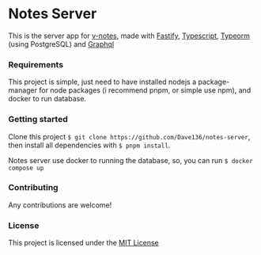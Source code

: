 # Notes Server
This is the server app for [v-notes](https://github.com/Dave136/v-notes), made with [Fastify](https://www.fastify.io/), [Typescript](https://www.typescriptlang.org/), [Typeorm]() (using PostgreSQL) and [Graphql](https://graphql.org/code/#javascript)

### Requirements
This project is simple, just need to have installed nodejs a package-manager for node packages (i recommend pnpm, or simple use npm), and docker to run database.

### Getting started
Clone this project `$ git clone https://github.com/Dave136/notes-server`, then install all dependencies with `$ pnpm install`.

Notes server use docker to running the database, so, you can run `$ docker compose up`

### Contributing
Any contributions are welcome!

### License
This project is licensed under the [MIT License](LICENSE)